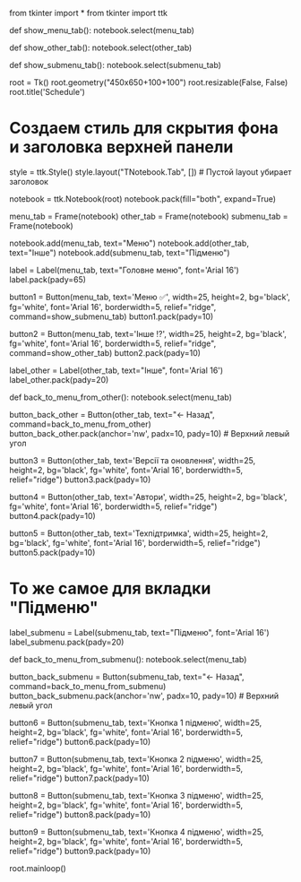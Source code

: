 from tkinter import *
from tkinter import ttk

def show_menu_tab():
    notebook.select(menu_tab)

def show_other_tab():
    notebook.select(other_tab)

def show_submenu_tab():
    notebook.select(submenu_tab)

root = Tk()
root.geometry("450x650+100+100")
root.resizable(False, False)
root.title('Schedule')

# Создаем стиль для скрытия фона и заголовка верхней панели
style = ttk.Style()
style.layout("TNotebook.Tab", [])  # Пустой layout убирает заголовок

notebook = ttk.Notebook(root)
notebook.pack(fill="both", expand=True)

menu_tab = Frame(notebook)
other_tab = Frame(notebook)
submenu_tab = Frame(notebook)

notebook.add(menu_tab, text="Меню")
notebook.add(other_tab, text="Інше")
notebook.add(submenu_tab, text="Підменю")

label = Label(menu_tab, text="Головне меню", font='Arial 16')
label.pack(pady=65)

button1 = Button(menu_tab,
                 text='Меню ✅',
                 width=25, height=2,
                 bg='black', fg='white',
                 font='Arial 16',
                 borderwidth=5,
                 relief="ridge",
                 command=show_submenu_tab)
button1.pack(pady=10)

button2 = Button(menu_tab,
                 text='Інше ⁉️',
                 width=25, height=2,
                 bg='black', fg='white',
                 font='Arial 16',
                 borderwidth=5,
                 relief="ridge",
                 command=show_other_tab)
button2.pack(pady=10)

label_other = Label(other_tab, text="Iнше", font='Arial 16')
label_other.pack(pady=20)

def back_to_menu_from_other():
    notebook.select(menu_tab)

button_back_other = Button(other_tab, text="← Назад", command=back_to_menu_from_other)
button_back_other.pack(anchor='nw', padx=10, pady=10)  # Верхний левый угол

button3 = Button(other_tab,
                 text='Версії та оновлення',
                 width=25, height=2,
                 bg='black', fg='white',
                 font='Arial 16',
                 borderwidth=5,
                 relief="ridge")
button3.pack(pady=10)

button4 = Button(other_tab,
                 text='Автори',
                 width=25, height=2,
                 bg='black', fg='white',
                 font='Arial 16',
                 borderwidth=5,
                 relief="ridge")
button4.pack(pady=10)

button5 = Button(other_tab,
                 text='Техпідтримка',
                 width=25, height=2,
                 bg='black', fg='white',
                 font='Arial 16',
                 borderwidth=5,
                 relief="ridge")
button5.pack(pady=10)

# То же самое для вкладки "Підменю"
label_submenu = Label(submenu_tab, text="Підменю", font='Arial 16')
label_submenu.pack(pady=20)

def back_to_menu_from_submenu():
    notebook.select(menu_tab)

button_back_submenu = Button(submenu_tab, text="← Назад", command=back_to_menu_from_submenu)
button_back_submenu.pack(anchor='nw', padx=10, pady=10)  # Верхний левый угол

button6 = Button(submenu_tab,
                 text='Кнопка 1 підменю',
                 width=25, height=2,
                 bg='black', fg='white',
                 font='Arial 16',
                 borderwidth=5,
                 relief="ridge")
button6.pack(pady=10)

button7 = Button(submenu_tab,
                 text='Кнопка 2 підменю',
                 width=25, height=2,
                 bg='black', fg='white',
                 font='Arial 16',
                 borderwidth=5,
                 relief="ridge")
button7.pack(pady=10)

button8 = Button(submenu_tab,
                 text='Кнопка 3 підменю',
                 width=25, height=2,
                 bg='black', fg='white',
                 font='Arial 16',
                 borderwidth=5,
                 relief="ridge")
button8.pack(pady=10)

button9 = Button(submenu_tab,
                 text='Кнопка 4 підменю',
                 width=25, height=2,
                 bg='black', fg='white',
                 font='Arial 16',
                 borderwidth=5,
                 relief="ridge")
button9.pack(pady=10)

root.mainloop()
